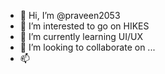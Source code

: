 - 👋 Hi, I’m @praveen2053
- 👀 I’m interested to go on HIKES
- 🌱 I’m currently learning UI/UX
- 💞️ I’m looking to collaborate on ...
- 📫
